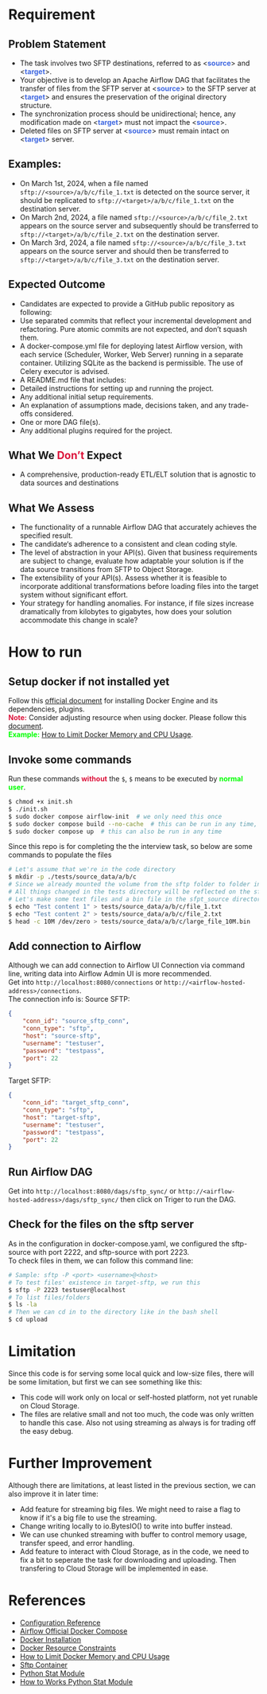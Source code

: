 <style>
r { color: Crimson }
b { color: RoyalBlue }
g { color: Lime }
</style>
  
# Requirement
## Problem Statement
 - The task involves two SFTP destinations, referred to as \<<b>source</b>> and \<<b>target</b>>.
 - Your objective is to develop an Apache Airflow DAG that facilitates the transfer of files from the SFTP server at \<<b>source</b>> to the SFTP server at \<<b>target</b>> and ensures the preservation of the original directory structure.
 - The synchronization process should be unidirectional; hence, any modification made on \<<b>target</b>> must not impact the \<<b>source</b>>.
 - Deleted files on SFTP server at \<<b>source</b>> must remain intact on \<<b>target</b>> server.

## Examples:
 - On March 1st, 2024, when a file named `sftp://<source>/a/b/c/file_1.txt` is detected on the source server, it should be replicated to `sftp://<target>/a/b/c/file_1.txt` on the destination server.
 - On March 2nd, 2024, a file named `sftp://<source>/a/b/c/file_2.txt` appears on the source server and subsequently should be transferred to `sftp://<target>/a/b/c/file_2.txt` on the destination server.
 - On March 3rd, 2024, a file named `sftp://<source>/a/b/c/file_3.txt` appears on the source server and should then be transferred to `sftp://<target>/a/b/c/file_3.txt` on the destination server.

## Expected Outcome
 - Candidates are expected to provide a GitHub public repository as following:
 - Use separated commits that reflect your incremental development and refactoring. Pure atomic commits are not expected, and don’t squash them.
 - A docker-compose.yml file for deploying latest Airflow version, with each service (Scheduler, Worker, Web Server) running in a separate container. Utilizing SQLite as the backend is permissible. The use of Celery executor is advised.
 - A README.md file that includes:
 - Detailed instructions for setting up and running the project.
 - Any additional initial setup requirements.
 - An explanation of assumptions made, decisions taken, and any trade-offs considered.
 - One or more DAG file(s).
 - Any additional plugins required for the project.

## What We <r>Don’t</r> Expect
 - A comprehensive, production-ready ETL/ELT solution that is agnostic to data sources and destinations

## What We Assess
 - The functionality of a runnable Airflow DAG that accurately achieves the specified result.
 - The candidate‘s adherence to a consistent and clean coding style.
 - The level of abstraction in your API(s). Given that business requirements are subject to change, evaluate how adaptable your solution is if the data source transitions from SFTP to Object Storage.
 - The extensibility of your API(s). Assess whether it is feasible to incorporate additional transformations before loading files into the target system without significant effort.
 - Your strategy for handling anomalies. For instance, if file sizes increase dramatically from kilobytes to gigabytes, how does your solution accommodate this change in scale?


# How to run
## Setup docker if not installed yet
Follow this [official document](https://docs.docker.com/engine/install/) for installing Docker Engine and its dependencies, plugins.  
<r>**Note:**</r> Consider adjusting resource when using docker. Please follow this [document](https://docs.docker.com/engine/containers/resource_constraints/).  
<g>**Example:**</g> [How to Limit Docker Memory and CPU Usage](https://phoenixnap.com/kb/docker-memory-and-cpu-limit).

## Invoke some commands
Run these commands <r>**without**</r> the `$`, `$` means to be executed by <g>**normal user**</g>.
```bash
$ chmod +x init.sh
$ ./init.sh
$ sudo docker compose airflow-init  # we only need this once
$ sudo docker compose build --no-cache  # this can be run in any time, but it's better to be run after changing the requirement
$ sudo docker compose up  # this can also be run in any time
```
Since this repo is for completing the the interview task, so below are some commands to populate the files
```bash
# Let's assume that we're in the code directory
$ mkdir -p ./tests/source_data/a/b/c
# Since we already mounted the volume from the sftp folder to folder in tests directory
# All things changed in the tests directory will be reflected on the sftp folder
# Let's make some text files and a bin file in the sfpt_source directory only
$ echo "Test content 1" > tests/source_data/a/b/c/file_1.txt
$ echo "Test content 2" > tests/source_data/a/b/c/file_2.txt
$ head -c 10M /dev/zero > tests/source_data/a/b/c/large_file_10M.bin

```

## Add connection to Airflow
Although we can add connection to Airflow UI Connection via command line, writing data into Airflow Admin UI is more recommended.  
Get into `http://localhost:8080/connections` or `http://<airflow-hosted-address>/connections`.  
The connection info is:
Source SFTP:
```json
{
    "conn_id": "source_sftp_conn",
    "conn_type": "sftp",
    "host": "source-sftp",
    "username": "testuser",
    "password": "testpass",
    "port": 22
}
```
Target SFTP:
```json
{
    "conn_id": "target_sftp_conn",
    "conn_type": "sftp",
    "host": "target-sftp",
    "username": "testuser",
    "password": "testpass",
    "port": 22
}
```
## Run Airflow DAG
Get into `http://localhost:8080/dags/sftp_sync/` or `http://<airflow-hosted-address>/dags/sftp_sync/` then click on Triger to run the DAG.

## Check for the files on the sftp server
As in the configuration in docker-compose.yaml, we configured the sftp-source with port 2222, and sftp-source with port 2223.  
To check files in them, we can follow this command line:  
```bash
# Sample: sftp -P <port> <username>@<host>
# To test files' existence in target-sftp, we run this
$ sftp -P 2223 testuser@localhost
# To list files/folders
$ ls -la
# Then we can cd in to the directory like in the bash shell
$ cd upload
```


# Limitation
Since this code is for serving some local quick and low-size files, there will be some limitation, but first we can see something like this:
 - This code will work only on local or self-hosted platform, not yet runable on Cloud Storage.
 - The files are relative small and not too much, the code was only written to handle this case. Also not using streaming as always is for trading off the easy debug.


# Further Improvement
Although there are limitations, at least listed in the previous section, we can also improve it in later time:
 - Add feature for streaming big files. We might need to raise a flag to know if it's a big file to use the streaming.
 - Change writing locally to io.BytesIO() to write into buffer instead.
 - We can use chunked streaming with buffer to control memory usage, transfer speed, and error handling.
 - Add feature to interact with Cloud Storage, as in the code, we need to fix a bit to seperate the task for downloading and uploading. Then transfering to Cloud Storage will be implemented in ease.


# References
 - [Configuration Reference](https://airflow.apache.org/docs/apache-airflow/stable/configurations-ref.html)
 - [Airflow Official Docker Compose](https://airflow.apache.org/docs/apache-airflow/stable/howto/docker-compose/index.html#fetching-docker-compose-yaml)
 - [Docker Installation](https://docs.docker.com/engine/install/)
 - [Docker Resource Constraints](https://docs.docker.com/engine/containers/resource_constraints/)
 - [How to Limit Docker Memory and CPU Usage](https://phoenixnap.com/kb/docker-memory-and-cpu-limit)
 - [Sftp Container](https://hub.docker.com/r/atmoz/sftp)
 - [Python Stat Module](https://docs.python.org/3/library/stat.html)
 - [How to Works Python Stat Module](https://stackoverflow.com/questions/56098463/how-works-pythons-stat-module)

